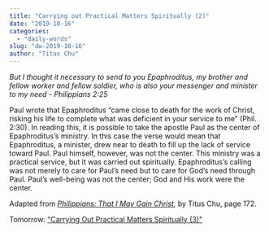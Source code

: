 ```yaml
---
title: "Carrying out Practical Matters Spiritually (2)"
date: "2019-10-16"
categories: 
  - "daily-words"
slug: "dw-2019-10-16"
author: "Titus Chu"
---
```


_But I thought it necessary to send to you Epaphroditus, my brother and fellow worker and fellow soldier, who is also your messenger and minister to my need - Philippians 2:25_

Paul wrote that Epaphroditus “came close to death for the work of Christ, risking his life to complete what was deficient in your service to me” (Phil. 2:30). In reading this, it is possible to take the apostle Paul as the center of Epaphroditus’s ministry. In this case the verse would mean that Epaphroditus, a minister, drew near to death to fill up the lack of service toward Paul. Paul himself, however, was not the center. This ministry was a practical service, but it was carried out spiritually. Epaphroditus’s calling was not merely to care for Paul’s need but to care for God’s need through Paul. Paul’s well-being was not the center; God and His work were the center.

Adapted from _[Philippians: That I May Gain Christ](/book-philippians/ "Go to the listing for this book"),_ by Titus Chu, page 172.

Tomorrow: [“Carrying Out Practical Matters Spiritually (3)"](/dw-2019-10-17)
